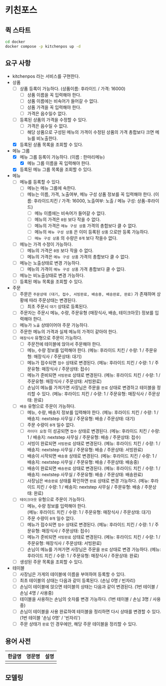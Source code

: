 # 키친포스

## 퀵 스타트

```sh
cd docker
docker compose -p kitchenpos up -d
```

## 요구 사항
- kitchenpos 라는 서비스를 구현한다.
- 상품
    - [ ] 상품 등록이 가능하다. 
      (상품이름: 후라이드 / 가격: 16000)
      - [ ] 상품 이름을 꼭 입력해야 한다.
      - [ ] 상품 이름에는 비속어가 들어갈 수 없다.
      - [ ] 상품 가격을 꼭 입력해야 한다.
      - [ ] 가격은 음수일수 없다.
    - [ ] 등록된 상품의 가격을 수정할 수 있다.
      - [ ] 가격은 음수일 수 없다.
      - [ ] 해당 상품으로 구성된 메뉴의 가격이 수정된 상품의 가격 총합보다 크면 메뉴를 비노출한다.
    - [x] 등록된 상품 목록을 조회할 수 있다. 
- 메뉴 그룹
    - [x] 메뉴 그룹 등록이 가능하다. 
      (이름 : 한마리메뉴)
      - [x] 메뉴 그룹 이름을 꼭 입력해야 한다.
    - [x] 등록된 메뉴 그룹 목록을 조회할 수 있다.
- 메뉴
    - [ ] 메뉴를 등록할 수 있다.
      - [ ] 메뉴는 메뉴 그룹에 속한다.
      - [ ] 메뉴는 이름, 가격, 노출여부, 메뉴 구성 상품 정보를 꼭 입력해야 한다. 
        (이름: 후라이드치킨 / 가격: 16000, 노출여부: 노출 / 메뉴 구성: 상품-후라이드)
        - [ ] 메뉴 이름에는 비속어가 들어갈 수 없다.
        - [ ] 메뉴의 가격은 `0원` 보다 작을 수 없다.
        - [ ] 메뉴의 가격은 `메뉴 구성 상품` 가격의 총합보다 클 수 없다.
        - [ ] 메뉴의 `메뉴 구성 상품` 은 이미 등록된 `상품` 으로만 등록 가능하다.
        - [ ] `메뉴 구성 상품` 의 수량은 `0개` 보다 작을수 없다.
    - [ ] 메뉴는 가격 수정이 가능하다.
      - [ ] 메뉴의 가격은 `0원` 보다 작을 수 없다.
      - [ ] 메뉴의 가격은 `메뉴 구성 상품` 가격의 총합보다 클 수 없다.
    - [ ] 메뉴는 노출상태로 변경 가능하다.
      - [ ] 메뉴의 가격이 `메뉴 구성 상품` 가격 총합보다 클 수 없다.
    - [ ] 메뉴는 비노출상태로 변경 가능하다.
    - [ ] 등록된 메뉴 목록을 조회할 수 있다.
- 주문
    - [ ] 주문은 `주문상태 (대기, 접수, 서빙완료, 배송중, 배송완료, 완료)` 가 존재하며 상황에 따라 주문상태는 변경된다.
      - [ ] 최초 주문시 `대기` 상태로 등록된다.
    - [ ] 주문자는 주문시 메뉴, 수량, 주문유형 
      (매장식사, 배송, 테이크아웃) 정보를 입력해야 한다.
    - [ ] 메뉴가 `노출` 상태이어야 주문 가능하다.
    - [ ] 주문한 메뉴의 가격과 실제 메뉴의 가격이 같아야 한다.
    - [ ] `매장식사` 유형으로 주문이 가능하다.
      - [ ] 주문전에 테이블에 앉아서 주문해야 한다.
      - [ ] 메뉴, 수량 정보를 입력해야 한다.
        (메뉴: 후라이드 치킨 / 수량: 1 / 주문유형: 매장식사 / 주문상태: 대기)
      - [ ] 메뉴가 접수되면 `접수` 상태로 변경된다.
        (메뉴: 후라이드 치킨 / 수량: 1 / 주문유형: 매장식사 / 주문상태: 접수)
      - [ ] 메뉴가 준비되면 `서빙완료` 상태로 변경된다.
        (메뉴: 후라이드 치킨 / 수량: 1 / 주문유형: 매장식사 / 주문상태: 서빙완료)
      - [ ] 손님이 메뉴를 가져가면 사장님은 주문을 `완료` 상태로 변경하고 테이블을 정리할 수 있다.
        (메뉴: 후라이드 치킨 / 수량: 1 / 주문유형: 매장식사 / 주문상태: 완료)
    - [ ] `배송` 유형으로 주문이 가능하다.
      - [ ] 메뉴, 수량, 배송지 정보를 입력해야 한다. 
        (메뉴: 후라이드 치킨 / 수량: 1 / 배송지: nextstep 사무실 / 주문유형: 배송 / 주문상태: 대기)
      - [ ] 주문 수량이 `0개` 일수 없다.
      - [ ] `라이더 요청` 이 성공되면 `접수` 상태로 변경된다.
        (메뉴: 후라이드 치킨 / 수량: 1 / 배송지: nextstep 사무실 / 주문유형: 배송 / 주문상태: 접수)
      - [ ] 서빙이 완료되면 `서빙완료` 상태로 변경된다.
        (메뉴: 후라이드 치킨 / 수량: 1 / 배송지: nextstep 사무실 / 주문유형: 배송 / 주문상태: 서빙완료)
      - [ ] 배송이 시작되면 `배송중` 상태로 변경된다.
        (메뉴: 후라이드 치킨 / 수량: 1 / 배송지: nextstep 사무실 / 주문유형: 배송 / 주문상태: 배송중)
      - [ ] 배송이 완료되면 `배송완료` 상태로 변경된다.
        (메뉴: 후라이드 치킨 / 수량: 1 / 배송지: nextstep 사무실 / 주문유형: 배송 / 주문상태: 배송완료)
      - [ ] 사장님은 `배송완료` 상태를 확인하면 `완료` 상태로 변경 가능하다.
        (메뉴: 후라이드 치킨 / 수량: 1 / 배송지: nextstep 사무실 / 주문유형: 배송 / 주문상태: 완료)
    - [ ] `테이크아웃` 유형으로 주문이 가능하다.
      - [ ] 메뉴, 수량 정보를 입력해야 한다.  
        (메뉴: 후라이드 치킨 / 수량: 1 / 주문유형: 매장식사 / 주문상태: 대기)
      - [ ] 주문 수량이 `0개` 일수 없다.
      - [ ] 메뉴가 접수되면 `접수` 상태로 변경된다. 
        (메뉴: 후라이드 치킨 / 수량: 1 / 주문유형: 매장식사 / 주문상태: 접수)
      - [ ] 메뉴가 준비되면 `서빙완료` 상태로 변경된다. 
        (메뉴: 후라이드 치킨 / 수량: 1 / 주문유형: 매장식사 / 주문상태: 서빙완료)
      - [ ] 손님이 메뉴를 가져가면 사장님은 주문을 `완료` 상태로 변경 가능하다. 
        (메뉴: 후라이드 치킨 / 수량: 1 / 주문유형: 매장식사 / 주문상태: 완료)
    - [ ] 생성된 주문 목록을 조회할 수 있다.
- 테이블
    - [ ] 사장님은 가게의 테이블에 이름을 부여하여 등록할 수 있다.
    - [ ] 최초 테이블의 상태는 다음과 같이 등록된다.
      (손님 0명 / 빈자리)
    - [ ] 손님이 테이블에 앉으면 테이블의 상태는 다음과 같이 변경된다.
      (1번 테이블 / 손님 4명 / 사용중)
    - [ ] 테이블을 사용하는 손님의 숫자를 변경 가능하다.
      (1번 테이블 / 손님 3명 / 사용중)
    - [ ] 손님이 테이블을 사용 완료하여 테이블을 정리하면 다시 상태를 변경할 수 있다.
      (1번 테이블 '손님 0명' / '빈자리')
    - [ ] 주문 상태가 `완료` 인 경우에만, 해당 주문 테이블을 정리할 수 있다.

## 용어 사전

| 한글명 | 영문명 | 설명 |
| --- | --- | --- |
|  |  |  |

## 모델링
